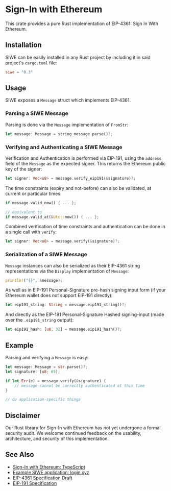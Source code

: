 # Sign-In with Ethereum

This crate provides a pure Rust implementation of EIP-4361: Sign In With Ethereum.

## Installation

SIWE can be easily installed in any Rust project by including it in said project's `cargo.toml` file:

``` toml
siwe = "0.3"
```

## Usage

SIWE exposes a `Message` struct which implements EIP-4361.

### Parsing a SIWE Message

Parsing is done via the `Message` implementation of `FromStr`:

``` rust
let message: Message = string_message.parse()?;
```

### Verifying and Authenticating a SIWE Message

Verification and Authentication is performed via EIP-191, using the `address` field of the `Message` as the expected signer. This returns the Ethereum public key of the signer:

``` rust
let signer: Vec<u8> = message.verify_eip191(&signature)?;
```

The time constraints (expiry and not-before) can also be validated, at current or particular times:

``` rust
if message.valid_now() { ... };

// equivalent to
if message.valid_at(&Utc::now()) { ... };
```

Combined verification of time constraints and authentication can be done in a single call with `verify`:

``` rust
let signer: Vec<u8> = message.verify(&signature)?;
```

### Serialization of a SIWE Message

`Message` instances can also be serialized as their EIP-4361 string representations via the `Display` implementation of `Message`:

``` rust
println!("{}", &message);
```

As well as in EIP-191 Personal-Signature pre-hash signing input form (if your Ethereum wallet does not support EIP-191 directly):

``` rust
let eip191_string: String = message.eip191_string()?;
```

And directly as the EIP-191 Personal-Signature Hashed signing-input (made over the `.eip191_string` output):

``` rust
let eip191_hash: [u8; 32] = message.eip191_hash()?;
```

## Example

Parsing and verifying a `Message` is easy:

``` rust
let message: Message = str.parse()?;
let signature: [u8; 65];

if let Err(e) = message.verify(&signature) {
    // message cannot be correctly authenticated at this time
}

// do application-specific things
```

## Disclaimer 

Our Rust library for Sign-In with Ethereum has not yet undergone a formal security 
audit. We welcome continued feedback on the usability, architecture, and security 
of this implementation.

## See Also

- [Sign-In with Ethereum: TypeScript](https://github.com/spruceid/siwe)
- [Example SIWE application: login.xyz](https://login.xyz)
- [EIP-4361 Specification Draft](https://eips.ethereum.org/EIPS/eip-4361)
- [EIP-191 Specification](https://eips.ethereum.org/EIPS/eip-191)
